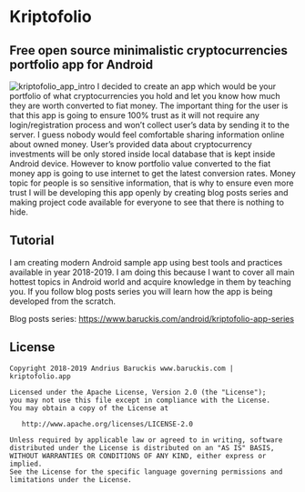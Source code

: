 # Kriptofolio 
## Free open source minimalistic cryptocurrencies portfolio app for Android

![kriptofolio_app_intro](https://user-images.githubusercontent.com/2387056/54198816-16ec9300-44d0-11e9-843a-99d2f5287eab.png)
I decided to create an app which would be your portfolio of what cryptocurrencies you hold and let you know how much they are worth converted to fiat money.
The important thing for the user is that this app is going to ensure 100% trust as it will not require any login/registration process and won’t collect user’s data by sending it to the server. I guess nobody would feel comfortable sharing information online about owned money. User’s provided data about cryptocurrency investments will be only stored inside local database that is kept inside Android device. However to know portfolio value converted to the fiat money app is going to use internet to get the latest conversion rates. Money topic for people is so sensitive information, that is why to ensure even more trust I will be developing this app openly by creating blog posts series and making project code available for everyone to see that there is nothing to hide.


## Tutorial
I am creating modern Android sample app using best tools and practices available in year 2018-2019. I am doing this because I want to cover all main hottest topics in Android world and acquire knowledge in them by teaching you. If you follow blog posts series you will learn how the app is being developed from the scratch.

Blog posts series: https://www.baruckis.com/android/kriptofolio-app-series


## License

    Copyright 2018-2019 Andrius Baruckis www.baruckis.com | kriptofolio.app

    Licensed under the Apache License, Version 2.0 (the "License");
    you may not use this file except in compliance with the License.
    You may obtain a copy of the License at

       http://www.apache.org/licenses/LICENSE-2.0

    Unless required by applicable law or agreed to in writing, software
    distributed under the License is distributed on an "AS IS" BASIS,
    WITHOUT WARRANTIES OR CONDITIONS OF ANY KIND, either express or implied.
    See the License for the specific language governing permissions and
    limitations under the License.
